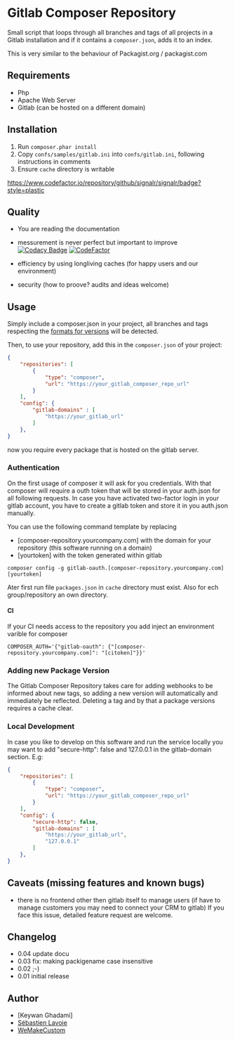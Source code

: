 # Gitlab Composer Repository

Small script that loops through all branches and tags of all projects in a Gitlab installation
and if it contains a `composer.json`, adds it to an index.

This is very similar to the behaviour of Packagist.org / packagist.com


## Requirements
 * Php
 * Apache Web Server
 * Gitlab (can be hosted on a different domain)
 
## Installation

 1. Run `composer.phar install`
 2. Copy `confs/samples/gitlab.ini` into `confs/gitlab.ini`, following instructions in comments
 3. Ensure `cache` directory is writable
 
https://www.codefactor.io/repository/github/signalr/signalr/badge?style=plastic

## Quality 
* You are reading the documentation

* messurement is never perfect but important to improve
[![Codacy Badge](https://api.codacy.com/project/badge/Grade/4c3f8944eb064dc99a15715dde4e55c1)](https://app.codacy.com/app/keywan.ghadami/gitlab-composer-repository?utm_source=github.com&utm_medium=referral&utm_content=keywan-ghadami-oxid/gitlab-composer-repository&utm_campaign=Badge_Grade_Settings)
[![CodeFactor](https://www.codefactor.io/repository/github/keywan-ghadami-oxid/gitlab-composer-repository/badge)](https://www.codefactor.io/repository/github/keywan-ghadami-oxid/gitlab-composer-repository)

* efficiency by using longliving caches (for happy users and our environment)

* security (how to proove? audits and ideas welcome)


## Usage

Simply include a composer.json in your project, all branches and tags respecting 
the [formats for versions](http://getcomposer.org/doc/04-schema.md#version) will be detected.

Then, to use your repository, add this in the `composer.json` of your project:
```json
{
    "repositories": [
        {
            "type": "composer",
            "url": "https://your_gitlab_composer_repo_url"
        }
    ],
    "config": {
        "gitlab-domains" : [
            "https://your_gitlab_url"
        ]
    },
}
```
now you require every package that is hosted on the gitlab server.

### Authentication
On the first usage of composer it will ask for you credentials. 
With that composer will require a outh token that will be stored in your auth.json for all following requests.
In case you have activated two-factor login in your gitlab account, you have to create a gitlab token and store it in you auth.json manually.

You can use the following command template by replacing 
- [composer-repository.yourcompany.com] with the domain for your repository (this software running on a domain)
- [yourtoken] with the token generated within gitlab
```
composer config -g gitlab-oauth.[composer-repository.yourcompany.com] [yourtoken]
```

Ater first run file `packages.json` in `cache` directory must exist. Also for ech group/repository an own directory.


#### CI
If your CI needs access to the repository you add inject an environment varible for composer
```
COMPOSER_AUTH='{"gitlab-oauth": {"[composer-repository.yourcompany.com]": "[citoken]"}}'
```

### Adding new Package Version
The Gitlab Composer Repository takes care for adding webhooks to be informed about new tags, so adding a new version will automatically and immediately be reflected. Deleting a tag and by that a package versions requires a cache clear.


### Local Development
In case you like to develop on this software and run the service locally you may want to add 
"secure-http": false and 127.0.0.1 in the gitlab-domain section. E.g:
```json
{
    "repositories": [
        {
            "type": "composer",
            "url": "https://your_gitlab_composer_repo_url"
        }
    ],
    "config": {
        "secure-http": false,
        "gitlab-domains" : [
            "https://your_gitlab_url",
            "127.0.0.1"
        ]
    },
}
```


## Caveats (missing features and known bugs)
 * there is no frontend other then gitlab itself to manage users (if have to manage customers you may need to connect your CRM to gitlab) If you face this issue, detailed feature request are welcome.

## Changelog
 * 0.04 update docu
 * 0.03 fix: making packigename case insensitive
 * 0.02 ;-)
 * 0.01 initial release

## Author
 * [Keywan Ghadami]
 * [Sébastien Lavoie](http://blog.lavoie.sl/2013/08/composer-repository-for-gitlab-projects.html)
 * [WeMakeCustom](http://www.wemakecustom.com)

